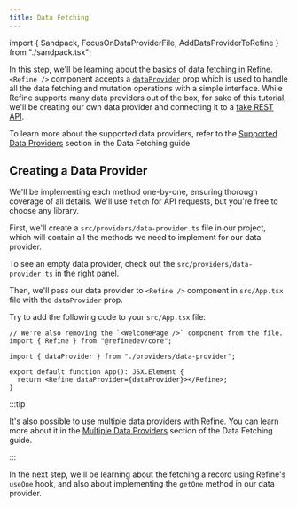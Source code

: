 ```yaml
---
title: Data Fetching
---
```


import { Sandpack, FocusOnDataProviderFile, AddDataProviderToRefine } from "./sandpack.tsx";

<Sandpack>

In this step, we'll be learning about the basics of data fetching in Refine. `<Refine />` component accepts a [`dataProvider`](/docs/core/refine-component/#dataprovider-) prop which is used to handle all the data fetching and mutation operations with a simple interface. While Refine supports many data providers out of the box, for sake of this tutorial, we'll be creating our own data provider and connecting it to a [fake REST API](https://api.fake-rest.refine.dev/).

To learn more about the supported data providers, refer to the [Supported Data Providers](/docs/guides-concepts/data-fetching/#supported-data-providers) section in the Data Fetching guide.

## Creating a Data Provider

We'll be implementing each method one-by-one, ensuring thorough coverage of all details. We'll use `fetch` for API requests, but you're free to choose any library.

First, we'll create a `src/providers/data-provider.ts` file in our project, which will contain all the methods we need to implement for our data provider.

To see an empty data provider, <FocusOnDataProviderFile>check out the `src/providers/data-provider.ts`</FocusOnDataProviderFile> in the right panel.

Then, we'll pass our data provider to `<Refine />` component in `src/App.tsx` file with the `dataProvider` prop.

Try to add the following code to your `src/App.tsx` file:

```tsx
// We're also removing the `<WelcomePage />` component from the file.
import { Refine } from "@refinedev/core";

import { dataProvider } from "./providers/data-provider";

export default function App(): JSX.Element {
  return <Refine dataProvider={dataProvider}></Refine>;
}
```

<AddDataProviderToRefine />

:::tip

It's also possible to use multiple data providers with Refine. You can learn more about it in the [Multiple Data Providers](/docs/guides-concepts/data-fetching/#multiple-data-providers) section of the Data Fetching guide.

:::

In the next step, we'll be learning about the fetching a record using Refine's `useOne` hook, and also about implementing the `getOne` method in our data provider.

</Sandpack>
